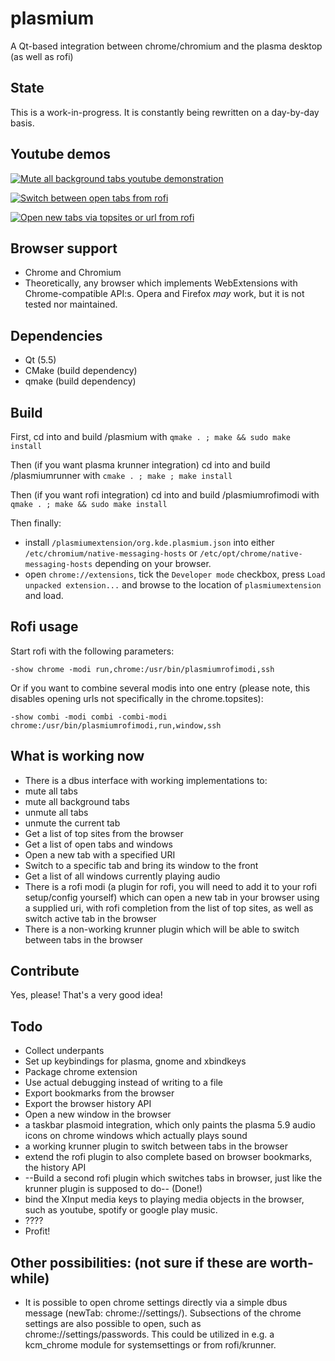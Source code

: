 # plasmium
A Qt-based integration between chrome/chromium and the plasma desktop (as well as rofi)

State
------
This is a work-in-progress. It is constantly being rewritten on a day-by-day basis.

Youtube demos
----
[![Mute all background tabs youtube demonstration](https://i.ytimg.com/vi/jQE1cuYMpfY/maxresdefault.jpg)](https://youtu.be/jQE1cuYMpfY "Mute all background tabs youtube demonstration")

[![Switch between open tabs from rofi](https://i.ytimg.com/vi/br34XgtWE9g/maxresdefault.jpg)](https://youtu.be/br34XgtWE9g "Switch between open tabs from rofi")

[![Open new tabs via topsites or url from rofi](https://i.ytimg.com/vi/jI206-hqpao/maxresdefault.jpg)](https://youtu.be/jI206-hqpao "Open new tabs via topsites or url from rofi")

Browser support
------
* Chrome and Chromium
* Theoretically, any browser which implements WebExtensions with Chrome-compatible API:s. Opera and Firefox _may_ work, but it is not tested nor maintained.

Dependencies
------------
* Qt (5.5)
* CMake (build dependency)
* qmake (build dependency)

Build
-------
First, cd into and build /plasmium with `qmake . ; make && sudo make install`

Then (if you want plasma krunner integration) cd into and build /plasmiumrunner with `cmake . ; make ; make install`

Then (if you want rofi integration) cd into and build /plasmiumrofimodi with `qmake . ; make && sudo make install`

Then finally:
* install `/plasmiumextension/org.kde.plasmium.json` into either `/etc/chromium/native-messaging-hosts` or `/etc/opt/chrome/native-messaging-hosts` depending on your browser.
* open `chrome://extensions`, tick the `Developer mode` checkbox, press `Load unpacked extension...` and browse to the location of `plasmiumextension` and load.

Rofi usage
------
Start rofi with the following parameters:

    -show chrome -modi run,chrome:/usr/bin/plasmiumrofimodi,ssh

Or if you want to combine several modis into one entry (please note, this disables opening urls not specifically in the chrome.topsites):

    -show combi -modi combi -combi-modi chrome:/usr/bin/plasmiumrofimodi,run,window,ssh

What is working now
-------------------
* There is a dbus interface with working implementations to:
 * mute all tabs
 * mute all background tabs
 * unmute all tabs
 * unmute the current tab
 * Get a list of top sites from the browser
 * Get a list of open tabs and windows
 * Open a new tab with a specified URI
 * Switch to a specific tab and bring its window to the front
 * Get a list of all windows currently playing audio
* There is a rofi modi (a plugin for rofi, you will need to add it to your rofi setup/config yourself) which can open a new tab in your browser using a supplied uri, with rofi completion from the list of top sites, as well as switch active tab in the browser
* There is a non-working krunner plugin which will be able to switch between tabs in the browser

Contribute
---------
Yes, please! That's a very good idea!

Todo
-----
* Collect underpants
* Set up keybindings for plasma, gnome and xbindkeys
* Package chrome extension
* Use actual debugging instead of writing to a file
* Export bookmarks from the browser
* Export the browser history API
* Open a new window in the browser
* a taskbar plasmoid integration, which only paints the plasma 5.9 audio icons on chrome windows which actually plays sound
* a working krunner plugin to switch between tabs in the browser
* extend the rofi plugin to also complete based on browser bookmarks, the history API
* --Build a second rofi plugin which switches tabs in browser, just like the krunner plugin is supposed to do-- (Done!)
* bind the XInput media keys to playing media objects in the browser, such as youtube, spotify or google play music.
* ????
* Profit!

Other possibilities: (not sure if these are worth-while)
---------------------
* It is possible to open chrome settings directly via a simple dbus message (newTab: chrome://settings/). Subsections of the chrome settings are also possible to open, such as chrome://settings/passwords. This could be utilized in e.g. a kcm_chrome module for systemsettings or from rofi/krunner. 

